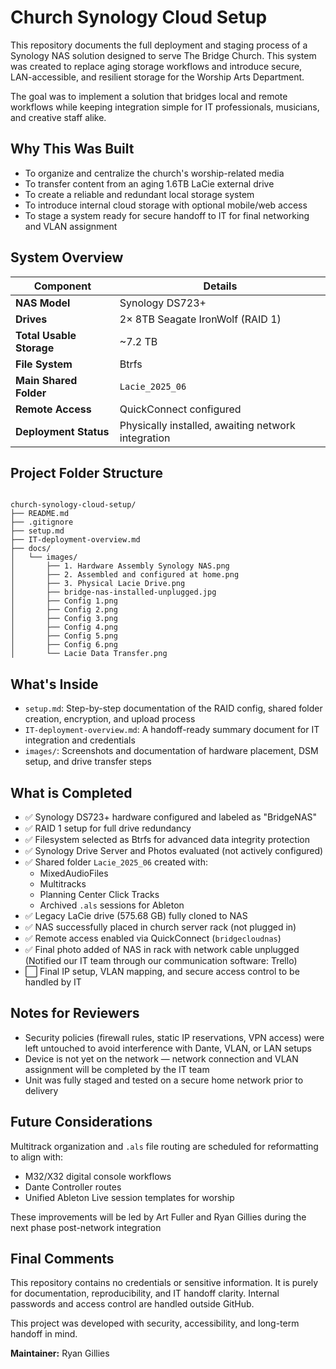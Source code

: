 # Church Synology Cloud Setup

This repository documents the full deployment and staging process of a Synology NAS solution designed to serve The Bridge Church. This system was created to replace aging storage workflows and introduce secure, LAN-accessible, and resilient storage for the Worship Arts Department.

The goal was to implement a solution that bridges local and remote workflows while keeping integration simple for IT professionals, musicians, and creative staff alike.


## Why This Was Built

- To organize and centralize the church's worship-related media  
- To transfer content from an aging 1.6TB LaCie external drive  
- To create a reliable and redundant local storage system  
- To introduce internal cloud storage with optional mobile/web access  
- To stage a system ready for secure handoff to IT for final networking and VLAN assignment  


## System Overview

| Component             | Details                              |
|----------------------|--------------------------------------|
| **NAS Model**        | Synology DS723+                      |
| **Drives**           | 2× 8TB Seagate IronWolf (RAID 1)     |
| **Total Usable Storage** | ~7.2 TB                          |
| **File System**      | Btrfs                                |
| **Main Shared Folder** | `Lacie_2025_06`                    |
| **Remote Access**    | QuickConnect configured              |
| **Deployment Status**| Physically installed, awaiting network integration |


## Project Folder Structure

```

church-synology-cloud-setup/
├── README.md
├── .gitignore
├── setup.md
├── IT-deployment-overview.md
├── docs/
│   └── images/
│       ├── 1. Hardware Assembly Synology NAS.png
│       ├── 2. Assembled and configured at home.png
│       ├── 3. Physical Lacie Drive.png
│       ├── bridge-nas-installed-unplugged.jpg
│       ├── Config 1.png
│       ├── Config 2.png
│       ├── Config 3.png
│       ├── Config 4.png
│       ├── Config 5.png
│       ├── Config 6.png
│       └── Lacie Data Transfer.png

```



## What's Inside

- `setup.md`: Step-by-step documentation of the RAID config, shared folder creation, encryption, and upload process  
- `IT-deployment-overview.md`: A handoff-ready summary document for IT integration and credentials  
- `images/`: Screenshots and documentation of hardware placement, DSM setup, and drive transfer steps  


## What is Completed

- ✅ Synology DS723+ hardware configured and labeled as "BridgeNAS"  
- ✅ RAID 1 setup for full drive redundancy  
- ✅ Filesystem selected as Btrfs for advanced data integrity protection  
- ✅ Synology Drive Server and Photos evaluated (not actively configured)  
- ✅ Shared folder `Lacie_2025_06` created with:  
  - MixedAudioFiles  
  - Multitracks  
  - Planning Center Click Tracks  
  - Archived `.als` sessions for Ableton  
- ✅ Legacy LaCie drive (575.68 GB) fully cloned to NAS  
- ✅ NAS successfully placed in church server rack (not plugged in)  
- ✅ Remote access enabled via QuickConnect (`bridgecloudnas`)  
- ✅ Final photo added of NAS in rack with network cable unplugged (Notified our IT team through our communication software: Trello)
- ⬜ Final IP setup, VLAN mapping, and secure access control to be handled by IT  


## Notes for Reviewers

- Security policies (firewall rules, static IP reservations, VPN access) were left untouched to avoid interference with Dante, VLAN, or LAN setups  
- Device is not yet on the network — network connection and VLAN assignment will be completed by the IT team  
- Unit was fully staged and tested on a secure home network prior to delivery  


## Future Considerations

Multitrack organization and `.als` file routing are scheduled for reformatting to align with:

- M32/X32 digital console workflows  
- Dante Controller routes  
- Unified Ableton Live session templates for worship  

These improvements will be led by Art Fuller and Ryan Gillies during the next phase post-network integration  


## Final Comments

This repository contains no credentials or sensitive information. It is purely for documentation, reproducibility, and IT handoff clarity. Internal passwords and access control are handled outside GitHub.

This project was developed with security, accessibility, and long-term handoff in mind.

**Maintainer:** Ryan Gillies
